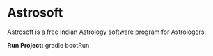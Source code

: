 # Astrosoft
Astrosoft is a free Indian Astrology software program for Astrologers.

**Run Project:**
gradle bootRun
